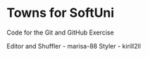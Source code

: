 # Towns for SoftUni
Code for the Git and GitHub Exercise

Editor and Shuffler - marisa-88
Styler - kirill2ll
